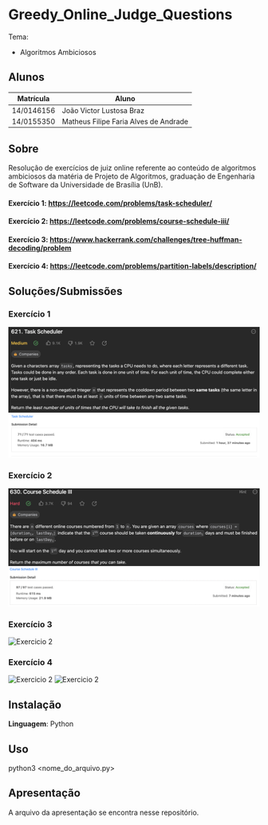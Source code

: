 # Greedy_Online_Judge_Questions


Tema:
 - Algoritmos Ambiciosos
 
## Alunos
|Matrícula | Aluno |
| -- | -- |
| 14/0146156 |  João Victor Lustosa Braz |
| 14/0155350  |  Matheus Filipe Faria Alves de Andrade |

## Sobre 
Resolução de exercícios de juiz online referente ao conteúdo de algoritmos ambiciosos da matéria de Projeto de Algoritmos, graduação de Engenharia de Software da Universidade de Brasília (UnB). 

#### Exercício 1: https://leetcode.com/problems/task-scheduler/

#### Exercício 2: https://leetcode.com/problems/course-schedule-iii/

#### Exercício 3: https://www.hackerrank.com/challenges/tree-huffman-decoding/problem 

#### Exercício 4: https://leetcode.com/problems/partition-labels/description/

## Soluções/Submissões
### Exercício 1
![Exercicio 1](./enunciados/enunciado1.png)
![Submissao 1](./enunciados/submissao1.png)

### Exercício 2
![Exercicio 2](./enunciados/enunciado2.png)
![Submissao 2](./enunciados/submissao2.png)

### Exercício 3
![Exercicio 2](https://i.imgur.com/nGF0UjD.png)

### Exercício 4
![Exercicio 2](https://i.imgur.com/qRxcEfb.png)
![Exercicio 2](https://i.imgur.com/9n06BXl.png)

## Instalação 
**Linguagem**: Python<br>

## Uso 
python3 <nome_do_arquivo.py> 

## Apresentação

A arquivo da apresentação se encontra nesse repositório.




